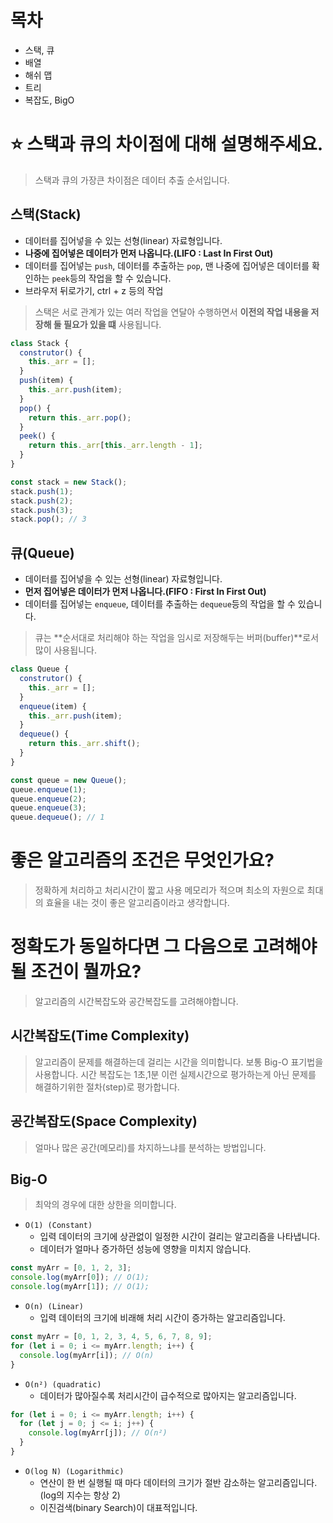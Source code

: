 # 목차

- 스택, 큐
- 배열
- 해쉬 맵
- 트리
- 복잡도, BigO

# ⭐ 스택과 큐의 차이점에 대해 설명해주세요.

> 스택과 큐의 가장큰 차이점은 데이터 추출 순서입니다.

## 스택(Stack)

- 데이터를 집어넣을 수 있는 선형(linear) 자료형입니다.
- **나중에 집어넣은 데이터가 먼저 나옵니다.(LIFO : Last In First Out)**
- 데이터를 집어넣는 `push`, 데이터를 추출하는 `pop`, 맨 나중에 집어넣은 데이터를 확인하는 `peek`등의 작업을 할 수 있습니다.
- 브라우저 뒤로가기, ctrl + z 등의 작업

> 스택은 서로 관계가 있는 여러 작업을 연달아 수행하면서 **이전의 작업 내용을 저장해 둘 필요가 있을 떄** 사용됩니다.

```js
class Stack {
  construtor() {
    this._arr = [];
  }
  push(item) {
    this._arr.push(item);
  }
  pop() {
    return this._arr.pop();
  }
  peek() {
    return this._arr[this._arr.length - 1];
  }
}

const stack = new Stack();
stack.push(1);
stack.push(2);
stack.push(3);
stack.pop(); // 3
```

## 큐(Queue)

- 데이터를 집어넣을 수 있는 선형(linear) 자료형입니다.
- **먼저 집어넣은 데이터가 먼저 나옵니다.(FIFO : First In First Out)**
- 데이터를 집어넣는 `enqueue`, 데이터를 추출하는 `dequeue`등의 작업을 할 수 있습니다.

> 큐는 **순서대로 처리해야 하는 작업을 임시로 저장해두는 버퍼(buffer)**로서 많이 사용됩니다.

```js
class Queue {
  construtor() {
    this._arr = [];
  }
  enqueue(item) {
    this._arr.push(item);
  }
  dequeue() {
    return this._arr.shift();
  }
}

const queue = new Queue();
queue.enqueue(1);
queue.enqueue(2);
queue.enqueue(3);
queue.dequeue(); // 1
```

# 좋은 알고리즘의 조건은 무엇인가요?

> 정확하게 처리하고 처리시간이 짧고 사용 메모리가 적으며 최소의 자원으로 최대의 효율을 내는 것이 좋은 알고리즘이라고 생각합니다.

# 정확도가 동일하다면 그 다음으로 고려해야 될 조건이 뭘까요?

> 알고리즘의 시간복잡도와 공간복잡도를 고려해야합니다.

## 시간복잡도(Time Complexity)

> 알고리즘이 문제를 해결하는데 걸리는 시간을 의미합니다. 보통 Big-O 표기법을 사용합니다.
> 시간 복잡도는 1초,1분 이런 실제시간으로 평가하는게 아닌 문제를 해결하기위한 절차(step)로 평가합니다.

## 공간복잡도(Space Complexity)

> 얼마나 많은 공간(메모리)를 차지하느냐를 분석하는 방법입니다.

## Big-O

> 최악의 경우에 대한 상한을 의미합니다.

- `O(1) (Constant)`
  - 입력 데이터의 크기에 상관없이 일정한 시간이 걸리는 알고리즘을 나타냅니다.
  - 데이터가 얼마나 증가하던 성능에 영향을 미치지 않습니다.

```js
const myArr = [0, 1, 2, 3];
console.log(myArr[0]); // O(1);
console.log(myArr[1]); // O(1);
```

- `O(n) (Linear)`
  - 입력 데이터의 크기에 비래해 처리 시간이 증가하는 알고리즘입니다.

```js
const myArr = [0, 1, 2, 3, 4, 5, 6, 7, 8, 9];
for (let i = 0; i <= myArr.length; i++) {
  console.log(myArr[i]); // O(n)
}
```

- `O(n²) (quadratic)`
  - 데이터가 많아질수록 처리시간이 급수적으로 많아지는 알고리즘입니다.

```js
for (let i = 0; i <= myArr.length; i++) {
  for (let j = 0; j <= i; j++) {
    console.log(myArr[j]); // O(n²)
  }
}
```

- `O(log N) (Logarithmic)`
  - 연산이 한 번 실행될 때 마다 데이터의 크기가 절반 감소하는 알고리즘입니다. (log의 지수는 항상 2)
  - 이진검색(binary Search)이 대표적입니다.
